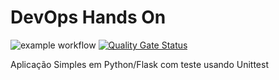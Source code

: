 # DevOps Hands On
![example workflow](https://github.com/buenotales/devopslab/actions/workflows/pipeline.yml/badge.svg)
[![Quality Gate Status](https://sonarcloud.io/api/project_badges/measure?project=buenotales_devopslab&metric=alert_status)](https://sonarcloud.io/summary/new_code?id=buenotales_devopslab)

Aplicação Simples em Python/Flask com teste usando Unittest